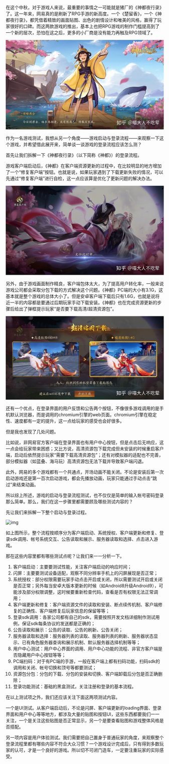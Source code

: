 在这个中秋，对于游戏人来说，最重要的事情之一可能就是猪厂的《神都夜行录》了。这一年来，网易真的是刷新了RPG手游的新高度。一个《楚留香》，一个《神都夜行录》，都凭借着精致的画面贴图、出色的剧情设计和唯美的风格，赢得了玩家很好的口碑。而这两款游戏的推出，基本上也把RPG游戏的制作门槛提高到了一个新的层次，恐怕在这之后，更多的小厂商是没有能力再触及RPG领域了。

![img](../img/inpost/202107/%E4%BB%8E%E3%80%8A%E7%A5%9E%E9%83%BD%E5%A4%9C%E8%A1%8C%E5%BD%95%E3%80%8B%E7%AE%80%E5%8D%95%E8%B0%88%E8%B0%88%E7%99%BB%E5%BD%95%E6%B5%81%E7%A8%8B%E8%AF%A5%E6%80%8E%E4%B9%88%E6%B5%8B/v2-a29d76f776789f5b1aac2ec08fad6c0a_720w.jpg)

作为一名游戏测试，我想从另一个角度——游戏启动与登录流程——来观察一下这个游戏，并希望借此展开来，简单谈一谈游戏的登录流程应该怎么测？

首先让我们拆解一下《神都夜行录》（以下简称《神都》）的登录流程。

游戏客户端启动后，《神都》在客户端资源更新的过程中，在比较明显的地方增加了一个“修复客户端”按钮。也就是说，如果玩家遇到了下载更新失败的情况，可以先通过“修复客户端”进行自检，这一点应该算是优化了更新问题的解决办法。

![img](../img/inpost/202107/%E4%BB%8E%E3%80%8A%E7%A5%9E%E9%83%BD%E5%A4%9C%E8%A1%8C%E5%BD%95%E3%80%8B%E7%AE%80%E5%8D%95%E8%B0%88%E8%B0%88%E7%99%BB%E5%BD%95%E6%B5%81%E7%A8%8B%E8%AF%A5%E6%80%8E%E4%B9%88%E6%B5%8B/v2-d10121ff5238146f1cc219b7d9cb0f5d_720w.jpg)

另外，由于游戏画面制作精良，客户端包体太大，为了提高用户转化率，一般来说游戏公司都会采取分包下载的方式解决这个问题。《神都》PC端的大小有3.1G，这基本就是整个游戏的总体大小了。但是安卓客户端下载后只有1.6G，也就是说将近一半的内容都是要通过后期玩家手动下载安装。《神都》也在完成资源更新的步骤后给出了弹框提示玩家“是否要下载高清/超清资源包”。

![img](../img/inpost/202107/%E4%BB%8E%E3%80%8A%E7%A5%9E%E9%83%BD%E5%A4%9C%E8%A1%8C%E5%BD%95%E3%80%8B%E7%AE%80%E5%8D%95%E8%B0%88%E8%B0%88%E7%99%BB%E5%BD%95%E6%B5%81%E7%A8%8B%E8%AF%A5%E6%80%8E%E4%B9%88%E6%B5%8B/v2-1a8cd8e47068796e230add7265e811bd_720w.jpg)

还有一个优点，在登录界面的用户反馈和公告两个按钮，不像很多游戏调用的是手机默认浏览器，而是调用的chromium引擎的web页面。chromium引擎在稳定性、速度都有一定的提升，这一点给玩家的感受也会好很多。

但是我也发现了几处问题。

比如说，非网易官方客户端在登录界面也有用户中心按钮，但是点击后无响应，这一点会给玩家带来困惑；又比方说，高清资源包下载完成但未安装的时候重启客户端，启动后依然提示玩家“需要下载高清资源包”；还有对模拟器的适配也不完善，部分模拟器（如蓝叠、海马玩）高清资源包无法下载并导致客户端闪退。

此外，网易的多个游戏都有一个共通点，开场动画不能关闭。不论是安装后第一次启动游戏还是第一百次启动游戏，都会先播放动画，玩家只能通过手动点击“跳过”来结束动画。

所以综上所述，游戏的启动与登录流程测试，也不仅仅是简单的输入帐号密码登录那么简单。那么，我们在这一步骤里都需要顾及哪些测试内容的？

先让我们来拆解一下整个启动与登录过程。

![img](https://pic2.zhimg.com/80/v2-293e198be3eade34d27b3b0cd9f0da39_720w.jpg)

如上图所示，整个流程按顺序分为客户端启动、系统授权、客户端更新和修复、登录sdk调用、帐号系统交互、公告读取和展示、服务器读取和选择、点击进入游戏。

那在这些内容里都有哪些测试点呢？让我们来一一分析一下。

1. 客户端启动：主要要测试性能，关注客户端启动的响应时间；
2. 闪屏：主要要测试设备适配，观察不同分辨率手机上的闪屏展现是否正常；
3. 系统授权：部分权限需要玩家手动点击开启或关闭，所以需要测试开启或关闭是否正常；另外每当安卓大版本更新的时候（如Android8升级Android9），可能涉及部分权限调整，这时候要重新检查代码，查看是否有权限无法正常调用；
4. 客户端更新和修复：客户端资源文件的读取和安装、断点续传机制、客户端修复的正确性、客户端修复后玩家信息的保留等等；
5. 登录sdk调用：各家公司都有自己的sdk，需要按照开发文档详细制作测试用例，保证sdk每条协议的发送都是正确的；
6. 公告读取和展示：公告的读取、公告的刷新、公告关闭；
7. 服务器读取和选择：服务器列表的读取、服务器列表的刷新、服务器状态显示、已有角色服务器查询和展示机制、默认服务器选择机制等等；
8. 用户中心测试：用户中心界面的调用、用户中心功能的流程、非官方客户端是否隐藏用户中心按钮等等；
9. PC端扫码：对于有PC端的手游，一般在客户端上都有扫码功能，扫码sdk的调用和关闭、帐号切换和顶号等都要测试；
10. 资源包分包：分包的下载、分包的安装和切换、客户端卸载后分包是否正确删除；
11. 登录功能测试：基础的黑盒测试，关注注册和登录的基本流程。

在以上测试项之外，我们还应该关注下面这两项测试内容。

一个是UI测试。从客户端启动后，不论是闪屏、客户端更新的loading界面、登录界面和用户中心等等地方，都涉及大量的贴图和按钮UI，这些东西都要我们一一关注，一个是关注这些贴图是否正常显示，另一个是要查看贴图和游戏整体风格是否搭配。

另一项内容是用户体验测试。我们需要把自己置身于普通玩家的角度，来观察整个登录流程里都有哪些内容不符合大众习惯？一个游戏设计完成后，只有得到多数玩家的认可，才是一个良好的游戏。所以切不可闭门造车，一定要注重玩家的实际感受。